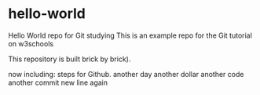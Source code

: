 # hello-world
Hello World repo for Git studying
This is an example repo for the Git tutorial on w3schools

This repository is built brick by brick).

now including: steps for Github.
another day another dollar
another code another commit
new line again
